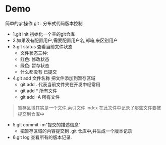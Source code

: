 # Demo
简单的git操作
git : 分布式代码版本控制

- 1.git init 初始化一个空的git仓库
- 2.如果没有配置用户,需要配置用户名,邮箱,来区别用户
- 3.git status 查看当前文件状态
  - 文件状态三种:
  - 红色: 修改状态
  - 绿色: 暂存状态
  - 什么都没有 已提交
- 4.git add 文件名称  把文件添加到暂存区域
  - git add . 代表当前文件夹在开发中经常用
  - git add * 所有文件
  - git add -A 所有文件 
>暂存区域其实是一个文件,索引文件 index
>在此文件中记录了那些文件要被提交到仓库中

- 5.git commit -m"提交的描述信息"
  - 把暂存区域的内容提交到 .git 仓库中,并生成一个版本记录 
- 6.git log 查看所有的版本记录. 

